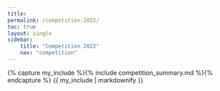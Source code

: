 ```yaml
---
title: 
permalink: /competition-2022/
toc: true
layout: single
sidebar:
    title: "Competition 2022"
    nav: "competition"
---
```


{% capture my_include %}{% include competition_summary.md %}{% endcapture %}
{{ my_include | markdownify }}
